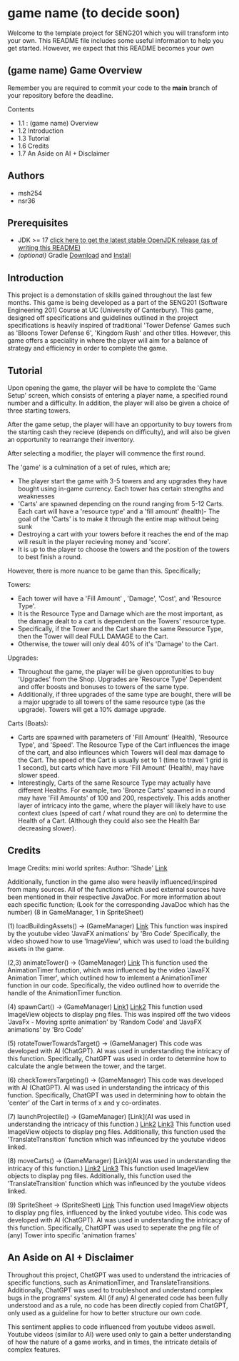 # game name (to decide soon)
Welcome to the template project for SENG201 which you will transform into your own.
This README file includes some useful information to help you get started.
However, we expect that this README becomes your own

## (game name) Game Overview
Remember you are required to commit your code to the **main** branch of your repository before the deadline.

Contents

- 1.1 : (game name) Overview
- 1.2 Introduction
- 1.3 Tutorial
- 1.6 Credits 
- 1.7 An Aside on AI + Disclaimer

## Authors
- msh254
- nsr36

## Prerequisites
- JDK >= 17 [click here to get the latest stable OpenJDK release (as of writing this README)](https://jdk.java.net/18/)
- *(optional)* Gradle [Download](https://gradle.org/releases/) and [Install](https://gradle.org/install/)

## Introduction

This project is a demonstation of skills gained throughout the last few months. This game is being developed as a part of the SENG201 (Software Engineering 201) Course at UC (University of Canterbury).
This game, designed off specifications and guidelines outlined in the project specifications is heavily inspired of traditional 'Tower Defense' Games such as 'Bloons Tower Defense 6', 'Kingdom Rush' and other titles. However, this game offers a speciality in where the player will aim for a balance of strategy and efficiency in order to complete the game.

## Tutorial

Upon opening the game, the player will be have to complete the 'Game Setup' screen, which consists of entering a player name, a specified round number and a difficulty. In addition, the player will also be given a choice of three starting towers.

After the game setup, the player will have an opportunity to buy towers from the starting cash they recieve (depends on difficulty), and will also be given an opportunity to rearrange their inventory.

After selecting a modifier, the player will commence the first round.

The 'game' is a culmination of a set of rules, which are;

- The player start the game with 3-5 towers and any upgrades they have bought using in-game currency. Each tower has certain strengths and weaknesses
- 'Carts' are spawned depending on the round ranging from 5-12 Carts. Each cart will have a 'resource type' and a 'fill amount' (health)- The goal of the 'Carts' is to make it through the entire map without being sunk
- Destroying a cart with your towers before it reaches the end of the map will result in the player recieving money and 'score'.
- It is up to the player to choose the towers and the position of the towers to best finish a round.

However, there is more nuance to be game than this. Specifically;

Towers:
- Each tower will have a 'Fill Amount' , 'Damage', 'Cost', and 'Resource Type'.
- It is the Resource Type and Damage which are the most important, as the damage dealt to a cart is dependent on the Towers' resource type.
- Specifically, if the Tower and the Cart share the same Resource Type, then the Tower will deal FULL DAMAGE to the Cart.
- Otherwise, the tower will only deal 40% of it's 'Damage' to the Cart.

Upgrades:
- Throughout the game, the player will be given opprotunities to buy 'Upgrades' from the Shop. Upgrades are 'Resource Type' Dependent and offer boosts and bonuses to towers of the same type.
- Additionally, if three upgrades of the same type are bought, there will be a major upgrade to all towers of the same resource type (as the upgrade). Towers will get a 10% damage upgrade.

Carts (Boats):
- Carts are spawned with parameters of 'Fill Amount' (Health), 'Resource Type', and 'Speed'. The Resource Type of the Cart influences the image of the cart, and also infleunces which Towers will deal max damage to the Cart. The speed of the Cart is usually set to 1 (time to travel 1 grid is 1 second), but carts which have more 'Fill Amount' (Health), may have slower speed.
- Interestingly, Carts of the same Resource Type may actually have different Healths. For example, two 'Bronze Carts' spawned in a round may have 'Fill Amounts' of 100 and 200, respectively. This adds another layer of intricacy into the game, where the player will likely have to use context clues (speed of cart / what round they are on) to determine the Health of a Cart. (Although they could also see the Health Bar decreasing slower).

## Credits

Image Credits: 
mini world sprites:
Author: 'Shade'
[Link](https://merchant-shade.itch.io/16x16-mini-world-sprites)

Additionally, function in the game also were heavily influenced/inspired from many sources.
All of the functions which used external sources have been mentioned in their respective JavaDoc.
For more information about each specific function;
(Look for the corresponding JavaDoc which has the number) (8 in GameManager, 1 in SpriteSheet)

(1) loadBuildingAssets()  -> (GameManager)
[Link](https://www.youtube.com/watch?v=UdGiuDDi7Rg&ab_channel=BroCode)
This function was inspired by the youtube video 'JavaFX animations' by 'Bro Code'
Specifically, the video showed how to use 'ImageView', which was used to load the building assets in the game.

(2,3) animateTower() -> (GameManager)
[Link](https://www.youtube.com/watch?v=_RY9VafiHq4&ab_channel=SoumyashreeSahoo)
This function used the AnimationTimer function, which was influenced by the video 'JavaFX Animation Timer', which outlined how to imlement a AnimationTimer function in our code.
Specifically, the video outlined how to override the handle of the AnimationTimer function.

(4) spawnCart() -> (GameManager) 
[Link1](https://www.youtube.com/watch?v=UdGiuDDi7Rg&ab_channel=BroCode) [Link2](https://www.youtube.com/watch?v=D0jbo58mYoo&ab_channel=Randomcode)
This function used ImageView objects to display png files. This was inspired off the two videos 'JavaFx - Moving sprite animation' by 'Random Code' and 'JavaFX animations' by 'Bro Code'

(5) rotateTowerTowardsTarget() -> (GameManager)
This code was developed with AI (ChatGPT).
AI was used in understanding the intricacy of this function.
Specifically, ChatGPT was used in order to determine how to calculate the angle between the tower, and the target.

(6) checkTowersTargeting() -> (GameManager)
This code was developed with AI (ChatGPT).
AI was used in understanding the intricacy of this function.
Specifically, ChatGPT was used in determining how to obtain the 'center' of the Cart in terms of x and y co-ordinates.

(7) launchProjectile() -> (GameManager)
[Link](AI was used in understanding the intricacy of this function.) [Link2](https://www.youtube.com/watch?v=-WfyzkDodlI&t=26s&ab_channel=GenuineCoder) [Link3](https://www.youtube.com/watch?v=D0jbo58mYoo&ab_channel=Randomcode)
This function used ImageView objects to display png files. Additionally, this function used the 'TranslateTransition' function which was infleunced by the youtube videos linked.

(8) moveCarts() -> (GameManager)
[Link](AI was used in understanding the intricacy of this function.) [Link2](https://www.youtube.com/watch?v=-WfyzkDodlI&t=26s&ab_channel=GenuineCoder) [Link3](https://www.youtube.com/watch?v=D0jbo58mYoo&ab_channel=Randomcode)
This function used ImageView objects to display png files. Additionally, this function used the 'TranslateTransition' function which was infleunced by the youtube videos linked.

(9) SpriteSheet -> (SpriteSheet)
[Link](https://www.youtube.com/watch?v=UdGiuDDi7Rg&ab_channel=BroCode)
This function used ImageView objects to display png files, influenced by the linked youtube video.
This code was developed with AI (ChatGPT).
AI was used in understanding the intricacy of this function.
Specifically, ChatGPT was used to seperate the png file of (any) Tower into specific 'animation frames'

## An Aside on AI + Disclaimer

Throughout this project, ChatGPT was used to understand the intricacies of specific functions, such as AnimationTimer, and TranslateTransitions. Additionally, ChatGPT was used to troubleshoot and understand complex bugs in the programs' system.
All (if any) AI generated code has been fully understood and as a rule, no code has been directly copied from ChatGPT, only used as a guideline for how to better structure our own code.

This sentiment applies to code influenced from youtube videos aswell. Youtube videos (similar to AI) were used only to gain a better understanding of how the nature of a game works, and in times, the intricate details of complex features.